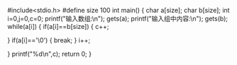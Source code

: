 #include<stdio.h>
#define size 100
int main()
{
	char a[size];
	char b[size];
	int i=0,j=0,c=0;
	printf("输入数组:\n");
    gets(a);
       printf("输入组中内容:\n");
	gets(b);
while(a[i])
{
 if(a[i]==b[size])
 {
  c++;

 }
 if(a[i]=='\0')
 {
  break;
 }
 i++;

}
printf("%d\n",c);
return 0;
}
